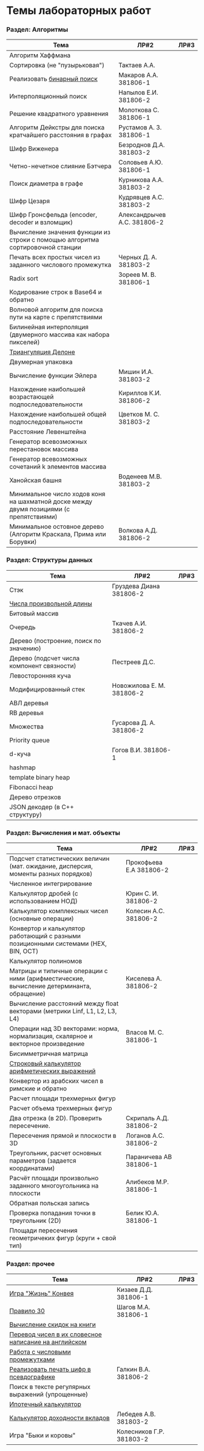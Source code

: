# Темы лабораторных работ

### Раздел: Алгоритмы

| Тема | ЛР#2 | ЛР#3 |
|---|---|---|
| Алгоритм Хаффмана | |
| Сортировка (не "пузырьковая") |Тактаев А.А. | |
| Реализовать [бинарный поиск](http://codekata.com/kata/kata02-karate-chop/) | Макаров А.А. 381806-1 | |
| Интерполяционный поиск |Напылов Е.И. 381806-2| |
| Решение квадратного уравнения |Молоткова С. 381806-1 | |
| Алгоритм Дейкстры для поиска кратчайшего расстояния в графах | Рустамов А. З. 381806-1 | |
| Шифр Виженера | Безроднов Д.А. 381803-2 | |
| Четно-нечетное слияние Бэтчера |Соловьев А.Ю. 381806-1 | |
| Поиск диаметра в графе | Курникова А.А. 381803-2 | |
| Шифр Цезаря |Кудрявцев А.С. 381803-2| |
| Шифр Гронсфельда (encoder, decoder и взломщик) | Александрычев А.С. 381806-2 | |
| Вычисление значения функции из строки с помощью алгоритма сортировочной станции | | |
| Печать всех простых чисел из заданного числового промежутка |Черных Д. А. 381803-2 | |
| Radix sort | Зореев М. В. 381806-1 | |
| Кодирование строк в Base64 и обратно | | |
| Волновой алгоритм для поиска пути на карте с препятствиями | | |
| Билинейная интерполяция (двумерного массива как набора пикселей) | | |
| [Триангуляция Делоне](https://habr.com/ru/post/445048/) | | |
| Двумерная упаковка | | |
| Вычисление функции Эйлера | Мишин И.А. 381803-2 | |
| Нахождение наибольшей возрастающей подпоследовательности |Кириллов К.И. 381806-2 | |
| Нахождение наибольшей общей подпоследовательности |Цветков М. С. 381803-2 | |
| Расстояние Левенштейна | | |
| Генератор всевозможных перестановок массива | | |
| Генератор всевозможных сочетаний k элементов массива | | |
| Ханойская башня |Воденеев М.В. 381803-2| |
| Минимальное число ходов коня на шахматной доске между двумя позициями (с препятствиями) | | |
| Минимальное остовное дерево (Алгоритм Краскала, Прима или Борувки) |Волкова А.Д. 381806-2 | |

### Раздел: Структуры данных

| Тема | ЛР#2 | ЛР#3 |
|---|---|---|
| Стэк | Груздева Диана 381806-2 | |
| [Числа произвольной длины](https://ru.wikipedia.org/wiki/%D0%94%D0%BB%D0%B8%D0%BD%D0%BD%D0%B0%D1%8F_%D0%B0%D1%80%D0%B8%D1%84%D0%BC%D0%B5%D1%82%D0%B8%D0%BA%D0%B0) | | |
| Битовый массив | | |
| Очередь | Ткачев А.И. 381806-2 | |
| Дерево (построение, поиск по значению) | | |
| Дерево (подсчет числа компонент связности) |Пестреев Д.С. | |
| Левосторонняя куча | | |
| Модифицированный стек | Новожилова Е. М. 381806-2| |
| АВЛ деревья | | |
| RB деревья | | |
| Множества | Гусарова Д. А. 381806-2| |
| Priority queue | | |
| d-куча |Гогов В.И. 381806-1| |
| hashmap | | |
| template binary heap | | |
| Fibonacci heap | | |
| Дерево отрезков | | |
| JSON декодер (в C++ структуру) | | |

### Раздел: Вычисления и мат. объекты

| Тема | ЛР#2 | ЛР#3 |
|---|---|---|
| Подсчет статистических величин (мат. ожидание, дисперсия, моменты разных порядков) |Прокофьева Е.А 381806-2| |
| Численное интегрирование | | |
| Калькулятор дробей (с использованием НОД) | Юрин С. И. 381806-2 | |
| Калькулятор комплексных чисел (основные операции) | Колесин А.С. 381806-2 | |
| Конвертор и калькулятор работающий с разными позиционными системами (HEX, BIN, OCT) | | |
| Калькулятор полиномов | | |
| Матрицы и типичные операции с ними (арифместические, вычисление детерминанта, обращение) | Киселева А. 381806-2| |
| Вычисление расстояний между float векторами (метрики Linf, L1, L2, L3, L4) | | |
| Операции над 3D векторами: норма, нормализация, скалярное и векторное произведение | Власов М. С. 381806-1 | |
| Бисимметричная матрица | | |
| [Строковый калькулятор арифметических выражений](https://github.com/garora/TDD-Katas/blob/master/KatasReadme.md#string-calculator-kata-via-roy-osherove) | | |
| Конвертор из арабских чисел в римские и обратно | | |
| Расчет площади трехмерных фигур | | |
| Расчет объема трехмерных фигур | | |
| Два отрезка (в 2D). Проверить пересечение. |Скрипаль А.Д. 381806-2 | |
| Пересечения прямой и плоскости в 3D | Логанов А.С. 381806-2 | |
| Треугольник, расчет основных параметров (задается координатами) |Параничева АВ 381806-1 | |
| Расчёт площади произвольно заданного многоугольника на плоскости | Алибеков М.Р. 381806-1 | |
| Обратная польская запись | | |
| Проверка попадания точки в треугольник (2D) |Белик Ю.А. 381806-1|  |
| Площади пересечения геометричеких фигур (круги + свой тип) | | |


### Раздел: прочее

| Тема | ЛР#2 | ЛР#3 |
|---|---|---|
| [Игра "Жизнь" Конвея](https://github.com/garora/TDD-Katas/blob/master/KatasReadme.md#game-of-life-) | Кизаев Д.Д. 381806-1 | |
| [Правило 30](https://en.wikipedia.org/wiki/Rule_30) |Шагов М.А. 381806-1| |
| [Вычисление скидок на книги](https://github.com/garora/TDD-Katas/blob/master/KatasReadme.md#harry-potter-) | | |
| [Перевод чисел в их словесное написание на английском](http://codingdojo.org/kata/NumbersInWords/) | | |
| [Работа с числовыми промежутками](http://codingdojo.org/kata/Range/) | | |
| [Реализовать печать цифр в псевдографике](https://github.com/garora/TDD-Katas/blob/master/KatasReadme.md#lcd-digits-) | Галкин В.А. 381806-2| |
| Поиск в тексте регулярных выражений (упрощенные) | | |
| [Ипотечный калькулятор](http://calculator-ipoteka.ru/calculator.php) | | |
| [Калькулятор доходности вкладов](http://www.banki.ru/services/calculators/deposits/) |Лебедев А.В. 381803-2 | |
| Игра "Быки и коровы" |Колесников Г.Р. 381803-2 | |
